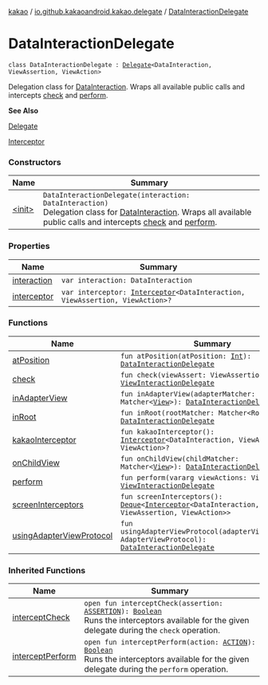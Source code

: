 [kakao](../../index.md) / [io.github.kakaoandroid.kakao.delegate](../index.md) / [DataInteractionDelegate](./index.md)

# DataInteractionDelegate

`class DataInteractionDelegate : `[`Delegate`](../-delegate/index.md)`<DataInteraction, ViewAssertion, ViewAction>`

Delegation class for [DataInteraction](#).
Wraps all available public calls and intercepts [check](check.md) and [perform](perform.md).

**See Also**

[Delegate](../-delegate/index.md)

[Interceptor](../../io.github.kakaoandroid.kakao.intercept/-interceptor/index.md)

### Constructors

| Name | Summary |
|---|---|
| [&lt;init&gt;](-init-.md) | `DataInteractionDelegate(interaction: DataInteraction)`<br>Delegation class for [DataInteraction](#). Wraps all available public calls and intercepts [check](check.md) and [perform](perform.md). |

### Properties

| Name | Summary |
|---|---|
| [interaction](interaction.md) | `var interaction: DataInteraction` |
| [interceptor](interceptor.md) | `var interceptor: `[`Interceptor`](../../io.github.kakaoandroid.kakao.intercept/-interceptor/index.md)`<DataInteraction, ViewAssertion, ViewAction>?` |

### Functions

| Name | Summary |
|---|---|
| [atPosition](at-position.md) | `fun atPosition(atPosition: `[`Int`](https://kotlinlang.org/api/latest/jvm/stdlib/kotlin/-int/index.html)`): `[`DataInteractionDelegate`](./index.md) |
| [check](check.md) | `fun check(viewAssert: ViewAssertion): `[`ViewInteractionDelegate`](../-view-interaction-delegate/index.md) |
| [inAdapterView](in-adapter-view.md) | `fun inAdapterView(adapterMatcher: Matcher<`[`View`](https://developer.android.com/reference/android/view/View.html)`>): `[`DataInteractionDelegate`](./index.md) |
| [inRoot](in-root.md) | `fun inRoot(rootMatcher: Matcher<Root>): `[`DataInteractionDelegate`](./index.md) |
| [kakaoInterceptor](kakao-interceptor.md) | `fun kakaoInterceptor(): `[`Interceptor`](../../io.github.kakaoandroid.kakao.intercept/-interceptor/index.md)`<DataInteraction, ViewAssertion, ViewAction>?` |
| [onChildView](on-child-view.md) | `fun onChildView(childMatcher: Matcher<`[`View`](https://developer.android.com/reference/android/view/View.html)`>): `[`DataInteractionDelegate`](./index.md) |
| [perform](perform.md) | `fun perform(vararg viewActions: ViewAction): `[`ViewInteractionDelegate`](../-view-interaction-delegate/index.md) |
| [screenInterceptors](screen-interceptors.md) | `fun screenInterceptors(): `[`Deque`](https://developer.android.com/reference/java/util/Deque.html)`<`[`Interceptor`](../../io.github.kakaoandroid.kakao.intercept/-interceptor/index.md)`<DataInteraction, ViewAssertion, ViewAction>>` |
| [usingAdapterViewProtocol](using-adapter-view-protocol.md) | `fun usingAdapterViewProtocol(adapterViewProtocol: AdapterViewProtocol): `[`DataInteractionDelegate`](./index.md) |

### Inherited Functions

| Name | Summary |
|---|---|
| [interceptCheck](../-delegate/intercept-check.md) | `open fun interceptCheck(assertion: `[`ASSERTION`](../-delegate/index.md#ASSERTION)`): `[`Boolean`](https://kotlinlang.org/api/latest/jvm/stdlib/kotlin/-boolean/index.html)<br>Runs the interceptors available for the given delegate during the `check` operation. |
| [interceptPerform](../-delegate/intercept-perform.md) | `open fun interceptPerform(action: `[`ACTION`](../-delegate/index.md#ACTION)`): `[`Boolean`](https://kotlinlang.org/api/latest/jvm/stdlib/kotlin/-boolean/index.html)<br>Runs the interceptors available for the given delegate during the `perform` operation. |
